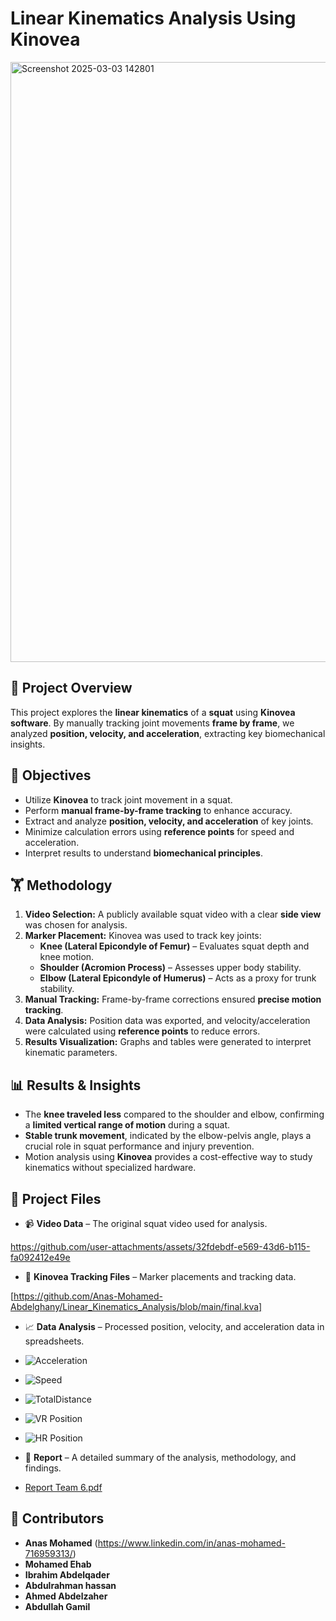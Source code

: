 # **Linear Kinematics Analysis Using Kinovea**  
<img width="960" alt="Screenshot 2025-03-03 142801" src="https://github.com/user-attachments/assets/ce44c9ea-4f1d-4f1f-9c78-12f751150ea8" />

## 📌 **Project Overview**  
This project explores the **linear kinematics** of a **squat** using **Kinovea software**. By manually tracking joint movements **frame by frame**, we analyzed **position, velocity, and acceleration**, extracting key biomechanical insights.  

## 🎯 **Objectives**  
- Utilize **Kinovea** to track joint movement in a squat.  
- Perform **manual frame-by-frame tracking** to enhance accuracy.  
- Extract and analyze **position, velocity, and acceleration** of key joints.  
- Minimize calculation errors using **reference points** for speed and acceleration.  
- Interpret results to understand **biomechanical principles**.  

## 🏋️ **Methodology**  
1. **Video Selection:** A publicly available squat video with a clear **side view** was chosen for analysis.  
2. **Marker Placement:** Kinovea was used to track key joints:  
   - **Knee (Lateral Epicondyle of Femur)** – Evaluates squat depth and knee motion.  
   - **Shoulder (Acromion Process)** – Assesses upper body stability.  
   - **Elbow (Lateral Epicondyle of Humerus)** – Acts as a proxy for trunk stability.  
3. **Manual Tracking:** Frame-by-frame corrections ensured **precise motion tracking**.  
4. **Data Analysis:** Position data was exported, and velocity/acceleration were calculated using **reference points** to reduce errors.  
5. **Results Visualization:** Graphs and tables were generated to interpret kinematic parameters.  

## 📊 **Results & Insights**  
- The **knee traveled less** compared to the shoulder and elbow, confirming a **limited vertical range of motion** during a squat.  
- **Stable trunk movement**, indicated by the elbow-pelvis angle, plays a crucial role in squat performance and injury prevention.  
- Motion analysis using **Kinovea** provides a cost-effective way to study kinematics without specialized hardware.  

## 📂 **Project Files**  
- 📹 **Video Data** – The original squat video used for analysis.


https://github.com/user-attachments/assets/32fdebdf-e569-43d6-b115-fa092412e49e
 

- 📌 **Kinovea Tracking Files** – Marker placements and tracking data.

[https://github.com/Anas-Mohamed-Abdelghany/Linear_Kinematics_Analysis/blob/main/final.kva]

- 📈 **Data Analysis** – Processed position, velocity, and acceleration data in spreadsheets.

- ![Acceleration](https://github.com/user-attachments/assets/3ff74633-1e37-4387-b9a1-a25783322e5b)
- ![Speed](https://github.com/user-attachments/assets/c06e6733-e0ab-4b48-82d6-7c58e264b26b)
- ![TotalDistance](https://github.com/user-attachments/assets/258c52fd-e703-48bb-a012-71821d4e23c0)
- ![VR  Position](https://github.com/user-attachments/assets/a67112f1-5edf-4bb6-9a8c-cce5b7691d39)
- ![HR  Position](https://github.com/user-attachments/assets/846cab8c-7dc3-484f-980c-565087b09e1e)


- 📄 **Report** – A detailed summary of the analysis, methodology, and findings.
- [Report Team 6.pdf](https://github.com/user-attachments/files/19114659/Report.Team.6.pdf)

## 👥 **Contributors**  
- **Anas Mohamed** (https://www.linkedin.com/in/anas-mohamed-716959313/)
- **Mohamed Ehab**
- **Ibrahim Abdelqader**
- **Abdulrahman hassan**
- **Ahmed Abdelzaher**
- **Abdullah Gamil**
